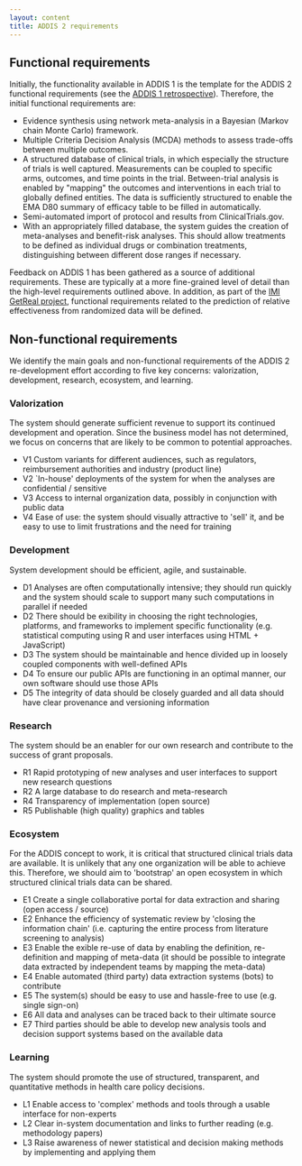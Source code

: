 ```yaml
---
layout: content
title: ADDIS 2 requirements
---
```


Functional requirements
-----------------------

Initially, the functionality available in ADDIS 1 is the template for the ADDIS 2 functional requirements (see the [ADDIS 1 retrospective](/software/addis1/retrospective)).
Therefore, the initial functional requirements are:

 * Evidence synthesis using network meta-analysis in a Bayesian (Markov chain Monte Carlo) framework.
 * Multiple Criteria Decision Analysis (MCDA) methods to assess trade-offs between multiple outcomes.
 * A structured database of clinical trials, in which especially the structure of trials is well captured. Measurements can be coupled to specific arms, outcomes, and time points in the trial.
   Between-trial analysis is enabled by "mapping" the outcomes and interventions in each trial to globally defined entities.
   The data is sufficiently structured to enable the EMA D80 summary of efficacy table to be filled in automatically.
 * Semi-automated import of protocol and results from ClinicalTrials.gov.
 * With an appropriately filled database, the system guides the creation of meta-analyses and benefit-risk analyses. This should allow treatments to be defined as individual drugs or combination treatments, distinguishing between different dose ranges if necessary.

Feedback on ADDIS 1 has been gathered as a source of additional requirements.
These are typically at a more fine-grained level of detail than the high-level requirements outlined above.
In addition, as part of the [IMI GetReal project](/about/projects), functional requirements related to the prediction of relative effectiveness from randomized data will be defined.

Non-functional requirements
---------------------------

We identify the main goals and non-functional requirements of the ADDIS 2 re-development effort according to five key concerns: valorization, development, research, ecosystem, and learning.

### Valorization
The system should generate sufficient revenue to support its continued development and operation.
Since the business model has not determined, we focus on concerns that are likely to be common to potential approaches.

  - V1 Custom variants for different audiences, such as regulators, reimbursement authorities and industry (product line)
  - V2 `In-house' deployments of the system for when the analyses are confidential / sensitive
  - V3 Access to internal organization data, possibly in conjunction with public data
  - V4 Ease of use: the system should visually attractive to 'sell' it, and be easy to use to limit frustrations and the need for training

### Development

System development should be efficient, agile, and sustainable.

  - D1 Analyses are often computationally intensive; they should run quickly and the system should scale to support many such computations in parallel if needed 
  - D2 There should be exibility in choosing the right technologies, platforms, and frameworks to implement specific functionality (e.g. statistical computing using R and user interfaces using HTML + JavaScript)
  - D3 The system should be maintainable and hence divided up in loosely coupled components with well-defined APIs
  - D4 To ensure our public APIs are functioning in an optimal manner, our own software should use those APIs 
  - D5 The integrity of data should be closely guarded and all data should have clear provenance and versioning information

### Research

The system should be an enabler for our own research and contribute to the success of grant proposals.

  - R1 Rapid prototyping of new analyses and user interfaces to support new research questions
  - R2 A large database to do research and meta-research
  - R4 Transparency of implementation (open source)
  - R5 Publishable (high quality) graphics and tables 

### Ecosystem

For the ADDIS concept to work, it is critical that structured clinical trials data are available. It is unlikely that any one organization will be able to achieve this. Therefore, we should aim to 'bootstrap' an open ecosystem in which structured clinical trials data can be shared.

  - E1 Create a single collaborative portal for data extraction and sharing (open access / source)
  - E2 Enhance the efficiency of systematic review by 'closing the information chain' (i.e. capturing the entire process from literature screening to analysis)
  - E3 Enable the exible re-use of data by enabling the definition, re-definition and mapping of meta-data (it should be possible to integrate data extracted by independent teams by mapping the meta-data)
  - E4 Enable automated (third party) data extraction systems (bots) to contribute
  - E5 The system(s) should be easy to use and hassle-free to use (e.g. single sign-on)
  - E6 All data and analyses can be traced back to their ultimate source
  - E7 Third parties should be able to develop new analysis tools and decision support systems based on the available data

### Learning

The system should promote the use of structured, transparent, and quantitative methods in health care policy decisions.

  - L1 Enable access to 'complex' methods and tools through a usable interface for non-experts
  - L2 Clear in-system documentation and links to further reading (e.g. methodology papers)
  - L3 Raise awareness of newer statistical and decision making methods by implementing and applying them
